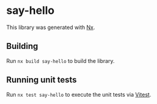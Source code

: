# say-hello

This library was generated with [Nx](https://nx.dev).

## Building

Run `nx build say-hello` to build the library.

## Running unit tests

Run `nx test say-hello` to execute the unit tests via
[Vitest](https://vitest.dev/).
